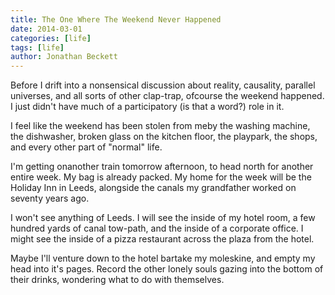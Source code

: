 ```yaml
---
title: The One Where The Weekend Never Happened
date: 2014-03-01
categories: [life]
tags: [life]
author: Jonathan Beckett
---
```


Before I drift into a nonsensical discussion about reality, causality, parallel universes, and all sorts of other clap-trap, ofcourse the weekend happened. I just didn't have much of a participatory (is that a word?) role in it.

I feel like the weekend has been stolen from meby the washing machine, the dishwasher, broken glass on the kitchen floor, the playpark, the shops, and every other part of "normal" life.

I'm getting onanother train tomorrow afternoon, to head north for another entire week. My bag is already packed. My home for the week will be the Holiday Inn in Leeds, alongside the canals my grandfather worked on seventy years ago.

I won't see anything of Leeds. I will see the inside of my hotel room, a few hundred yards of canal tow-path, and the inside of a corporate office. I might see the inside of a pizza restaurant across the plaza from the hotel.

Maybe I'll venture down to the hotel bartake my moleskine, and empty my head into it's pages. Record the other lonely souls gazing into the bottom of their drinks, wondering what to do with themselves.